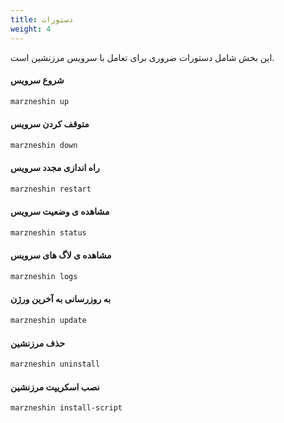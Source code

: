 ```yaml
---
title: دستورات
weight: 4
---
```


این بخش شامل دستورات ضروری برای تعامل با سرویس مرزنشین است.


#### شروع سرویس
```bash
marzneshin up
```

#### متوقف کردن سرویس
```bash
marzneshin down
```

#### راه اندازی مجدد سرویس
```bash
marzneshin restart
```

#### مشاهده ی وضعیت سرویس
```bash
marzneshin status
```

#### مشاهده ی لاگ های سرویس
```bash
marzneshin logs
```


#### به روزرسانی به آخرین ورژن
```bash
marzneshin update
```

#### حذف مرزنشین
```bash
marzneshin uninstall
```

#### نصب اسکریپت مرزنشین
```bash
marzneshin install-script
```